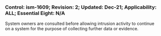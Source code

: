### Control: ism-1609; Revision: 2; Updated: Dec-21; Applicability: ALL; Essential Eight: N/A
<p>System owners are consulted before allowing intrusion activity to continue on a system for the purpose of collecting further data or evidence.</p>
